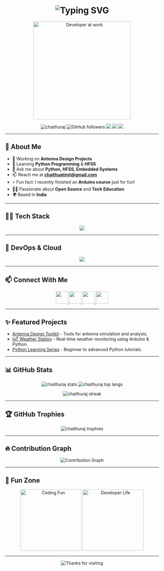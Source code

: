 <!-- Modern GitHub Profile README with Stylish UI and GIFs -->

<h1 align="center">
  <img src="https://readme-typing-svg.herokuapp.com?font=Fira+Code&size=28&duration=3000&pause=500&color=FF6F61&center=true&vCenter=true&width=800&lines=Hi+%F0%9F%91%8B%2C+I'm+Chaithanya+Raj;Educator+%7C+IoT+Enthusiast+%7C+Python+Learner;Empowering+Minds+with+Technology+%F0%9F%92%A1" alt="Typing SVG" />
</h1>

<p align="center">
  <img src="https://media.giphy.com/media/qgQUggAC3Pfv687qPC/giphy.gif" width="320" alt="Developer at work" />
</p>

<p align="center">
  <img src="https://komarev.com/ghpvc/?username=chaithuraj&label=Profile+Views&color=0e75b6&style=flat" alt="chaithuraj" />
  <img src="https://img.shields.io/github/followers/chaithuraj?label=Follow&style=social" alt="GitHub followers" />
  <img src="https://img.shields.io/badge/Code-Python-blue?logo=python" />
  <img src="https://img.shields.io/badge/IoT-Enthusiast-orange?logo=raspberrypi" />
  <img src="https://img.shields.io/badge/Editor-VSCode-blue?logo=visualstudiocode" />
</p>

---

## 🌟 About Me

- 🔭 Working on **Antenna Design Projects**
- 🌱 Learning **Python Programming** & **HFSS**
- 💬 Ask me about **Python, HFSS, Embedded Systems**
- 📫 Reach me at **chaithuatimt@gmail.com**
- ⚡ Fun fact: I recently finished an **Arduino course** just for fun!
- 🧑‍💻 Passionate about **Open Source** and **Tech Education**
- 🌍 Based in **India**

---

## 🧑‍💻 Tech Stack

<p align="center">
  <img src="https://skillicons.dev/icons?i=python,arduino,c,matlab,linux,git,vscode,github,raspberrypi" />
</p>

---

## 🚀 DevOps & Cloud

<p align="center">
  <img src="https://skillicons.dev/icons?i=docker,githubactions,azure,aws" />
</p>

---

## 📫 Connect With Me

<p align="center">
  <a href="https://linkedin.com/in/chaithanyaraj-teacher" target="_blank">
    <img src="https://skillicons.dev/icons?i=linkedin" height="40" />
  </a>
  <a href="mailto:chaithuatimt@gmail.com" target="_blank">
    <img src="https://img.icons8.com/color/48/gmail--v1.png" height="40"/>
  </a>
  <a href="https://twitter.com/chaithuraj" target="_blank">
    <img src="https://skillicons.dev/icons?i=twitter" height="40" />
  </a>
  <a href="https://dev.to/chaithuraj" target="_blank">
    <img src="https://skillicons.dev/icons?i=devto" height="40" />
  </a>
</p>

---

## ✨ Featured Projects

- [Antenna Design Toolkit](https://github.com/chaithuraj/antenna-toolkit) - Tools for antenna simulation and analysis.
- [IoT Weather Station](https://github.com/chaithuraj/iot-weather-station) - Real-time weather monitoring using Arduino & Python.
- [Python Learning Series](https://github.com/chaithuraj/python-learning) - Beginner to advanced Python tutorials.

---

## 📊 GitHub Stats

<p align="center">
  <img src="https://github-readme-stats.vercel.app/api?username=chaithuraj&show_icons=true&theme=radical" alt="chaithuraj stats" />
  <img src="https://github-readme-stats.vercel.app/api/top-langs/?username=chaithuraj&layout=compact&theme=radical" alt="chaithuraj top langs" />
</p>

<p align="center">
  <img src="https://github-readme-streak-stats.herokuapp.com/?user=chaithuraj&theme=radical" alt="chaithuraj streak" />
</p>

---

## 🏆 GitHub Trophies

<p align="center">
  <img src="https://github-profile-trophy.vercel.app/?username=chaithuraj&theme=monokai&margin-w=10&margin-h=10&column=7" alt="chaithuraj trophies" />
</p>

---

## 🔥 Contribution Graph

<p align="center">
  <img src="https://github-readme-activity-graph.cyclic.app/graph?username=chaithuraj&theme=react-dark&hide_border=true&area=true" alt="Contribution Graph" />
</p>

---

## 🧩 Fun Zone

<p align="center">
  <img src="https://media.giphy.com/media/LMt9638dO8dftAjtco/giphy.gif" width="200" alt="Coding Fun" />
  <img src="https://media.giphy.com/media/3o7aD2saalBwwftBIY/giphy.gif" width="200" alt="Developer Life" />
</p>

---

<p align="center">
  <img src="https://readme-typing-svg.herokuapp.com?font=Fira+Code&size=20&pause=1000&color=FF6F61&center=true&vCenter=true&width=500&lines=Thanks+for+visiting+my+profile!+%F0%9F%9A%80" alt="Thanks for visiting" />
</p>
